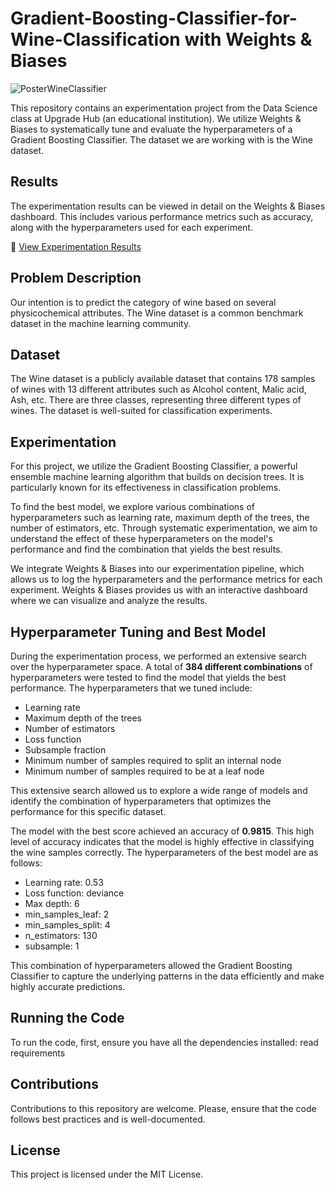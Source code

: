 # Gradient-Boosting-Classifier-for-Wine-Classification with Weights & Biases

![PosterWineClassifier](https://github.com/DanielaRosero/Gradient-Boosting-Classifier-for-Wine-Classification/assets/152978985/f668c8e3-183c-4c32-9b9b-81fbe1d38163)

This repository contains an experimentation project from the Data Science class at Upgrade Hub (an educational institution). We utilize Weights & Biases to systematically tune and evaluate the hyperparameters of a Gradient Boosting Classifier. The dataset we are working with is the Wine dataset.

## Results

The experimentation results can be viewed in detail on the Weights & Biases dashboard. This includes various performance metrics such as accuracy, along with the hyperparameters used for each experiment.

🔗 [View Experimentation Results](https://api.wandb.ai/links/drsoler94/vnab6don)

## Problem Description

Our intention is to predict the category of wine based on several physicochemical attributes. The Wine dataset is a common benchmark dataset in the machine learning community.

## Dataset

The Wine dataset is a publicly available dataset that contains 178 samples of wines with 13 different attributes such as Alcohol content, Malic acid, Ash, etc. There are three classes, representing three different types of wines. The dataset is well-suited for classification experiments.

## Experimentation

For this project, we utilize the Gradient Boosting Classifier, a powerful ensemble machine learning algorithm that builds on decision trees. It is particularly known for its effectiveness in classification problems.

To find the best model, we explore various combinations of hyperparameters such as learning rate, maximum depth of the trees, the number of estimators, etc. Through systematic experimentation, we aim to understand the effect of these hyperparameters on the model's performance and find the combination that yields the best results.

We integrate Weights & Biases into our experimentation pipeline, which allows us to log the hyperparameters and the performance metrics for each experiment. Weights & Biases provides us with an interactive dashboard where we can visualize and analyze the results.

## Hyperparameter Tuning and Best Model

During the experimentation process, we performed an extensive search over the hyperparameter space. A total of **384 different combinations** of hyperparameters were tested to find the model that yields the best performance. The hyperparameters that we tuned include:

- Learning rate
- Maximum depth of the trees
- Number of estimators
- Loss function
- Subsample fraction
- Minimum number of samples required to split an internal node
- Minimum number of samples required to be at a leaf node

This extensive search allowed us to explore a wide range of models and identify the combination of hyperparameters that optimizes the performance for this specific dataset.

The model with the best score achieved an accuracy of **0.9815**. This high level of accuracy indicates that the model is highly effective in classifying the wine samples correctly. The hyperparameters of the best model are as follows:

- Learning rate: 0.53
- Loss function: deviance
- Max depth: 6
- min_samples_leaf: 2
- min_samples_split: 4
- n_estimators: 130
- subsample: 1

This combination of hyperparameters allowed the Gradient Boosting Classifier to capture the underlying patterns in the data efficiently and make highly accurate predictions.

## Running the Code

To run the code, first, ensure you have all the dependencies installed: read requirements

## Contributions

Contributions to this repository are welcome. Please, ensure that the code follows best practices and is well-documented.

## License

This project is licensed under the MIT License.
